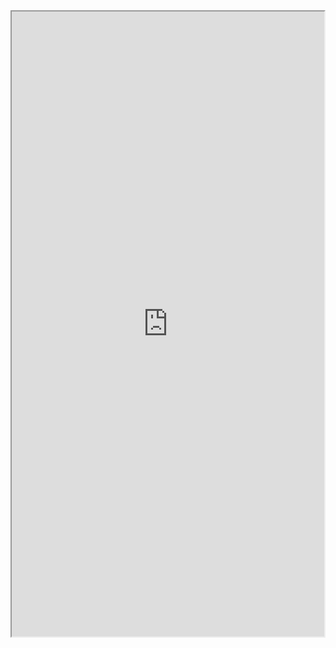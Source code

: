 
<iframe id="sn_va_web_client" 
        title="ServiceNow Virtual Agent Client" 
        width="500"
        height="1000"
        src="https://chat.icf.onereach.ai/hCSZQQRqQaq4I5l1t_BQAA/nih-icf-poc" 
        class="h-full">
        </iframe>
